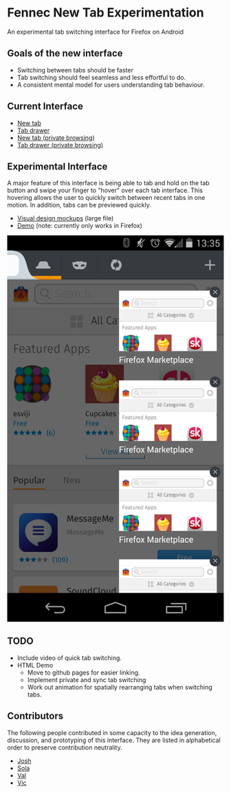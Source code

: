 Fennec New Tab Experimentation
==============================

An experimental tab switching interface for Firefox on Android

## Goals of the new interface
- Switching between tabs should be faster
- Tab switching should feel seamless and less effortful to do.
- A consistent mental model for users understanding tab behaviour.

## Current Interface

- [New tab](img/screenshots/new.tab.png)
- [Tab drawer](img/screenshots/tab.drawer.open.png)
- [New tab (private browsing)](img/screenshots/new.tab.private.browsing.png)
- [Tab drawer (private browsing)](img/screenshots/tab.drawer.open.private.browsing.png)

## Experimental Interface

A major feature of this interface is being able to tab and hold on the tab button
and swipe your finger to "hover" over each tab interface. This hovering allows
the user to quickly switch between recent tabs in one motion. In addition, tabs
can be previewed quickly.

- [Visual design mockups](design/mockup.png) (large file)
- [Demo](https://vtsatskin.github.io/Fennec-Tab-Experimentation/prototype/)
 (note: currently only works in Firefox)

![](design/tab.drawer.png)

## TODO

- Include video of quick tab switching.
- HTML Demo
  - Move to github pages for easier linking.
  - Implement private and sync tab switching
  - Work out animation for spatially rearranging tabs when switching tabs.

## Contributors

The following people contributed in some capacity to the idea generation,
discussion, and prototyping of this interface. They are listed in alphabetical
order to preserve contribution neutrality.

- [Josh](https://github.com/gerfuls)
- [Sola](https://github.com/sola92)
- [Val](https://github.com/vtsatskin)
- [Vic](https://github.com/VicV)
